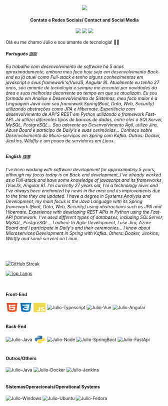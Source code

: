 <div id="header" align="center">
  <img src="https://github.com/BielHaard/fotos/blob/main/BB317165-BD1C-41C8-A7BB-904F1A6FAA4B.jpg" width="200"/>
</div>
<div  align="center"> 
  <h4>Contato e Redes Sociais/ Contact and Social Media</h4>
   <a href="https://www.instagram.com/juliao.garcia" target="_blank"><img src="https://img.shields.io/badge/-Instagram-%23E4405F?style=for-the-badge&logo=instagram&logoColor=white" target="_blank"></a>
   <a href = "mailto:julio.garcia.profissional@gmail.com"><img src="https://img.shields.io/badge/-Gmail-%23333?style=for-the-badge&logo=gmail&logoColor=white" target="_blank"></a>
   <a href="https://www.linkedin.com/in/j%C3%BAlio-gabriel-garcia-588761196/" target="_blank"><img src="https://img.shields.io/badge/-LinkedIn-%230077B5?style=for-the-badge&logo=linkedin&logoColor=white" target="_blank"></a> 
</div>
</div>
<br>
    Olá eu me chamo Júlio e sou amante de tecnologia! 👩‍💻
<h5>Português 🇧🇷</h5>
<h6>
Eu trabalho com desenvolvimento de software há 5 anos aproximadamente, embora meu foco hoje seja em desenvolvimento Back-end eu já atuei como Full-stack e tenho alguns conhecimentos em javascript e seus framework's(VueJS, Angular 8).
Atualmente eu tenho 27 anos, sou amante de tecnologia e sempre me encantei por novidades da área e suas melhorias decorrente ao tempo em que se atualizam.
Eu sou formado em Analise e Desenvolvimento de Sistemas, meu foco maior é a Linguagem Java com seu framework Spring(Boot, Data, Web, Security) utilizando abstrações como JPA e Hibernate.
Experiência com desenvolvimento de API'S REST em Python utilizando o framework Fast-API.
Já utilizei diferentes tipos de bancos de dados, entre eles o SQLServer, MySQL, PostgreSQL...
Sou aderente ao Desenvolvimento Ágil, utilizo Jira, Azure Board e participo de Daily's e suas cerimônias...
Conheço sobre Desenvolvimento de Micro-serviços em Spring com Kafka.
Outros: Docker, Jenkins, Wildfly e um pouco de servidores em Linux.</h6
<br> 
<h5 style="border-bottom: 1px solid white;">English 🇬🇧</h5>
<h6> I've been working with software development for approximately 5 years, although my focus today is on Back-end development, I've already worked as a Full-stack and have some knowledge of javascript and its frameworks (VueJS, Angular 8). I'm currently 27 years old, I'm a technology lover and I've always been enchanted by news in the area and its improvements due to the time they are updated. I have a degree in Systems Analysis and Development, my main focus is the Java Language with its Spring framework (Boot, Data, Web, Security) using abstractions such as JPA and Hibernate. Experience with developing REST APIs in Python using the Fast-API framework. I've used different types of databases, including SQLServer, MySQL, PostgreSQL... I adhere to Agile Development, I use Jira, Azure Board and I participate in Daily's and their ceremonies... I know about Microservices Development in Spring with Kafka. Others: Docker, Jenkins, Wildfly and some servers on Linux.</h6>
<br>

[![GitHub Streak](http://github-readme-streak-stats.herokuapp.com?user=BielHaard&theme=onedark)](https://git.io/streak-stats)

[![Top Langs](https://github-readme-stats.vercel.app/api/top-langs/?username=BielHaard&layout=compact)](https://github.com/anuraghazra/github-readme-stats)

<div style="display: inline_block">
   <br>
   <h4>Front-End</h4>
   <img align="center" alt="Julio-HTML" height="30" width="40" src="https://raw.githubusercontent.com/devicons/devicon/master/icons/html5/html5-original.svg">
   <img align="center" alt="Julio-CSS" height="30" width="40" src="https://raw.githubusercontent.com/devicons/devicon/master/icons/css3/css3-original.svg">
   <img align="center" alt="Julio-js" height="30" width="40" src="https://raw.githubusercontent.com/devicons/devicon/master/icons/javascript/javascript-plain.svg">
   <img align="center" alt="Julio-Typescript" height="30" width="40" src="https://cdn.jsdelivr.net/gh/devicons/devicon/icons/typescript/typescript-original.svg">
   <img align="center" alt="Julio-Vue" height="30" width="40" src="https://cdn.jsdelivr.net/gh/devicons/devicon/icons/vuejs/vuejs-original.svg">
   <img align="center" alt="Julio-Angular" height="30" width="40" src="https://cdn.jsdelivr.net/gh/devicons/devicon/icons/angularjs/angularjs-original.svg">
</div>
<div style="display: inline_block">
   <br>
   <h4>Back-End</h4>
   <img align="center" alt="Julio-Java" height="30" width="40" src="https://cdn.jsdelivr.net/gh/devicons/devicon/icons/java/java-original.svg">
   <img align="center" alt="Julio-Python" height="30" width="40" src="https://raw.githubusercontent.com/devicons/devicon/master/icons/python/python-original.svg">
   <img align="center" alt="Julio-Node" height="30" width="40" src="https://cdn.jsdelivr.net/gh/devicons/devicon/icons/nodejs/nodejs-original.svg">
   <img align="center" alt="Julio-SpringBoot" height="30" width="40" src="https://cdn.jsdelivr.net/gh/devicons/devicon/icons/spring/spring-original.svg">
   <img align="center" alt="Julio-FastApi" height="30" width="40" src="https://cdn.jsdelivr.net/gh/devicons/devicon/icons/fastapi/fastapi-original.svg">
</div>
<div style="display: inline_block">
   <br>
   <h4>Outros/Others</h4>
   <img align="center" alt="Julio-Java" height="30" width="40" src="https://cdn.jsdelivr.net/gh/devicons/devicon/icons/azure/azure-original.svg" />
   <img align="center" alt="Julio-Docker" height="50" width="60" src="https://cdn.jsdelivr.net/gh/devicons/devicon/icons/docker/docker-original.svg">
   <img align="center" alt="Julio-Jenkins" height="30" width="40" src="https://cdn.jsdelivr.net/gh/devicons/devicon/icons/jenkins/jenkins-original.svg">
   <i class="devicon-apachekafka-original"></i>
</div>
<div style="display: inline_block">
   <br>
   <h4>SistemasOperacionais/Operational Systems</h4>
   <img align="center" alt="Julio-Windows" height="30" width="40" src="https://cdn.jsdelivr.net/gh/devicons/devicon/icons/windows8/windows8-original.svg" />
   <img align="center" alt="Julio-Ubuntu" height="30" width="40" src="https://cdn.jsdelivr.net/gh/devicons/devicon/icons/ubuntu/ubuntu-plain.svg">
   <img align="center" alt="Julio-Fedora" height="30" width="40" src="https://cdn.jsdelivr.net/gh/devicons/devicon/icons/fedora/fedora-original.svg">
</div>
<br>

